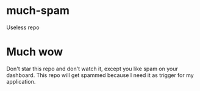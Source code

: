 # much-spam
Useless repo

# Much wow
Don't star this repo and don't watch it, except you like spam on your dashboard. This repo will get spammed because I need it as trigger for my application.
